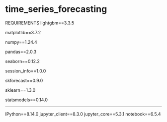 # time_series_forecasting

REQUIREMENTS
lightgbm==3.3.5

matplotlib==3.7.2

numpy==1.24.4

pandas==2.0.3

seaborn==0.12.2

session_info==1.0.0

skforecast==0.9.0

sklearn==1.3.0

statsmodels==0.14.0

-----
IPython==8.14.0
jupyter_client==8.3.0
jupyter_core==5.3.1
notebook==6.5.4
